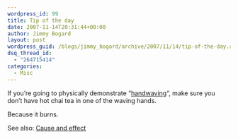 ```yaml
---
wordpress_id: 99
title: Tip of the day
date: 2007-11-14T20:31:44+00:00
author: Jimmy Bogard
layout: post
wordpress_guid: /blogs/jimmy_bogard/archive/2007/11/14/tip-of-the-day.aspx
dsq_thread_id:
  - "264715414"
categories:
  - Misc
---
```

If you&#8217;re going to physically demonstrate &#8220;[handwaving](http://en.wikipedia.org/wiki/Handwaving)&#8220;, make sure you don&#8217;t have hot chai tea in one of the waving hands.

Because it burns.

See also: [Cause and effect](http://ayende.com/Blog/archive/2007/11/09/Cause-and-effect.aspx)
